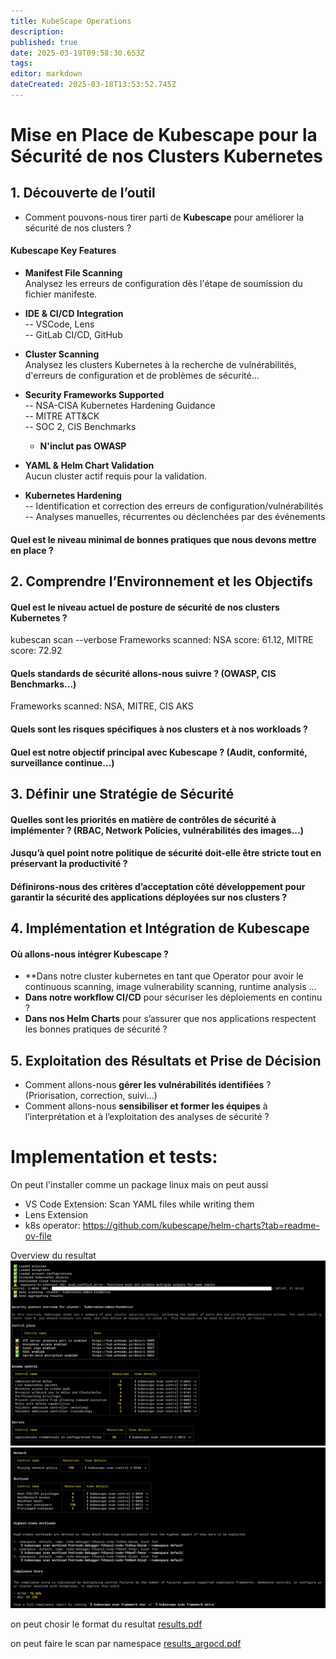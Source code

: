 ```yaml
---
title: KubeScape Operations
description: 
published: true
date: 2025-03-19T09:58:30.653Z
tags: 
editor: markdown
dateCreated: 2025-03-18T13:53:52.745Z
---
```


# Mise en Place de Kubescape pour la Sécurité de nos Clusters Kubernetes

## 1. Découverte de l’outil  
- Comment pouvons-nous tirer parti de **Kubescape** pour améliorer la sécurité de nos clusters ?


####  **Kubescape Key Features**  

- **Manifest File Scanning**  
  Analysez les erreurs de configuration dès l'étape de soumission du fichier manifeste.

- **IDE & CI/CD Integration**  
  -- VSCode, Lens  
  -- GitLab CI/CD, GitHub

- **Cluster Scanning**  
  Analysez les clusters Kubernetes à la recherche de vulnérabilités, d'erreurs de configuration et de problèmes de sécurité...

- **Security Frameworks Supported**  
  -- NSA-CISA Kubernetes Hardening Guidance  
  -- MITRE ATT&CK  
  -- SOC 2, CIS Benchmarks  
  - **N'inclut pas OWASP**  

- **YAML & Helm Chart Validation**  
  Aucun cluster actif requis pour la validation.

- **Kubernetes Hardening**  
  -- Identification et correction des erreurs de configuration/vulnérabilités  
  -- Analyses manuelles, récurrentes ou déclenchées par des événements



#### Quel est le **niveau minimal de bonnes pratiques** que nous devons mettre en place ?  

## 2. Comprendre l’Environnement et les Objectifs  
####  Quel est le **niveau actuel de posture de sécurité** de nos clusters Kubernetes ?
kubescan scan --verbose
Frameworks scanned: NSA score: 61.12, MITRE score: 72.92
#### Quels **standards de sécurité** allons-nous suivre ? (OWASP, CIS Benchmarks...)
Frameworks scanned: NSA, MITRE, CIS AKS
#### Quels sont les **risques spécifiques** à nos clusters et à nos workloads ?
#### Quel est notre **objectif principal** avec Kubescape ? (Audit, conformité, surveillance continue...)  

## 3. Définir une Stratégie de Sécurité  
####  Quelles sont les **priorités en matière de contrôles de sécurité** à implémenter ? (RBAC, Network Policies, vulnérabilités des images...)
####  Jusqu’à quel point notre **politique de sécurité** doit-elle être stricte tout en préservant la productivité ?  
####  Définirons-nous des **critères d’acceptation côté développement** pour garantir la sécurité des applications déployées sur nos clusters ?  

## 4. Implémentation et Intégration de Kubescape  
####  Où allons-nous **intégrer Kubescape** ?
  - **Dans notre cluster kubernetes en tant que Operator pour avoir le continuous scanning, image vulnerability scanning, runtime analysis ...
  - **Dans notre workflow CI/CD** pour sécuriser les déploiements en continu ?  
  - **Dans nos Helm Charts** pour s’assurer que nos applications respectent les bonnes pratiques de sécurité ?  

## 5. Exploitation des Résultats et Prise de Décision  
- Comment allons-nous **gérer les vulnérabilités identifiées** ? (Priorisation, correction, suivi...)  
- Comment allons-nous **sensibiliser et former les équipes** à l’interprétation et à l’exploitation des analyses de sécurité ?





# Implementation et tests:

On peut l'installer comme un package linux
mais on peut aussi 
- VS Code Extension: Scan YAML files while writing them
- Lens Extension
- k8s operator: https://github.com/kubescape/helm-charts?tab=readme-ov-file

Overview du resultat
![kubescape_1.png](/kubescape_1.png)
![kubescape_2.png](/kubescape_2.png)

on peut chosir le format du resultat
[results.pdf](/files/results.pdf)

on peut faire le scan par namespace
[results_argocd.pdf](/files/results_argocd.pdf)


